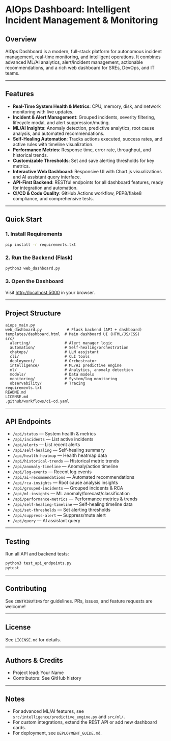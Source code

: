 # AIOps Dashboard: Intelligent Incident Management & Monitoring

## Overview
AIOps Dashboard is a modern, full-stack platform for autonomous incident management, real-time monitoring, and intelligent operations. It combines advanced ML/AI analytics, alert/incident management, actionable recommendations, and a rich web dashboard for SREs, DevOps, and IT teams.

---

## Features
- **Real-Time System Health & Metrics**: CPU, memory, disk, and network monitoring with live updates.
- **Incident & Alert Management**: Grouped incidents, severity filtering, lifecycle modal, and alert suppression/muting.
- **ML/AI Insights**: Anomaly detection, predictive analytics, root cause analysis, and automated recommendations.
- **Self-Healing Automation**: Tracks actions executed, success rates, and active rules with timeline visualization.
- **Performance Metrics**: Response time, error rate, throughput, and historical trends.
- **Customizable Thresholds**: Set and save alerting thresholds for key metrics.
- **Interactive Web Dashboard**: Responsive UI with Chart.js visualizations and AI assistant query interface.
- **API-First Backend**: RESTful endpoints for all dashboard features, ready for integration and automation.
- **CI/CD & Code Quality**: GitHub Actions workflow, PEP8/flake8 compliance, and comprehensive tests.

---

## Quick Start

### 1. Install Requirements
```bash
pip install -r requirements.txt
```

### 2. Run the Backend (Flask)
```bash
python3 web_dashboard.py
```

### 3. Open the Dashboard
Visit [http://localhost:5000](http://localhost:5000) in your browser.

---

## Project Structure
```
aiops_main.py
web_dashboard.py           # Flask backend (API + dashboard)
templates/dashboard.html  # Main dashboard UI (HTML/JS/CSS)
src/
  alerting/               # Alert manager logic
  automation/             # Self-healing/orchestration
  chatops/                # LLM assistant
  cli/                    # CLI tools
  deployment/             # Orchestrator
  intelligence/           # ML/AI predictive engine
  ml/                     # Analytics, anomaly detection
  models/                 # Data models
  monitoring/             # System/log monitoring
  observability/          # Tracing
requirements.txt
README.md
LICENSE.md
.github/workflows/ci-cd.yaml
```

---

## API Endpoints
- `/api/status` — System health & metrics
- `/api/incidents` — List active incidents
- `/api/alerts` — List recent alerts
- `/api/self-healing` — Self-healing summary
- `/api/health-heatmap` — Health heatmap data
- `/api/historical-trends` — Historical metric trends
- `/api/anomaly-timeline` — Anomaly/action timeline
- `/api/log-events` — Recent log events
- `/api/ai-recommendations` — Automated recommendations
- `/api/rca-insights` — Root cause analysis insights
- `/api/grouped-incidents` — Grouped incidents & RCA
- `/api/ml-insights` — ML anomaly/forecast/classification
- `/api/performance-metrics` — Performance metrics & trends
- `/api/self-healing-timeline` — Self-healing timeline data
- `/api/set-thresholds` — Set alerting thresholds
- `/api/suppress-alert` — Suppress/mute alert
- `/api/query` — AI assistant query

---

## Testing
Run all API and backend tests:
```bash
python3 test_api_endpoints.py
pytest
```

---

## Contributing
See `CONTRIBUTING` for guidelines. PRs, issues, and feature requests are welcome!

---

## License
See `LICENSE.md` for details.

---

## Authors & Credits
- Project lead: Your Name
- Contributors: See GitHub history

---

## Notes
- For advanced ML/AI features, see `src/intelligence/predictive_engine.py` and `src/ml/`.
- For custom integrations, extend the REST API or add new dashboard cards.
- For deployment, see `DEPLOYMENT_GUIDE.md`.
